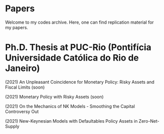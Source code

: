 # Papers

Welcome to my codes archive. Here, one can find replication material for my papers.

# Ph.D. Thesis at PUC-Rio (Pontifícia Universidade Católica do Rio de Janeiro)

(2021) An Unpleasant Coincidence for Monetary Policy: Risky Assets and Fiscal Limits (soon)

(2021) Monetary Policy with Risky Assets (soon)

(2021) On the Mechanics of NK Models - Smoothing the Capital Controversy Out

(2021) New-Keynesian Models with Defaultables Policy Assets in Zero-Net-Supply
